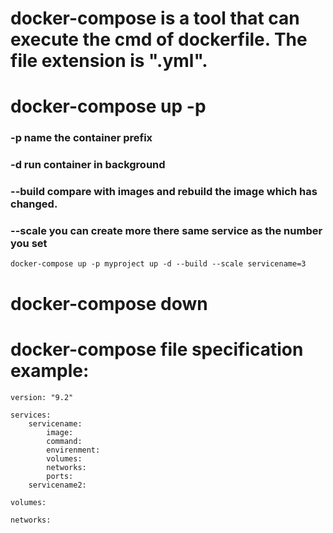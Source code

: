 # docker-compose is a tool that can execute the cmd of dockerfile. The file extension is ".yml".

# docker-compose up -p 
### -p name the container prefix
### -d run container in background

### --build compare with images and rebuild the image which has changed.

### --scale you can create more there same service as the number you set
```
docker-compose up -p myproject up -d --build --scale servicename=3
```

# docker-compose down

# docker-compose file specification example:
```
version: "9.2"

services:
    servicename:
        image:
        command:
        envirenment:
        volumes:
        networks:
        ports:
    servicename2:

volumes:

networks:
```
